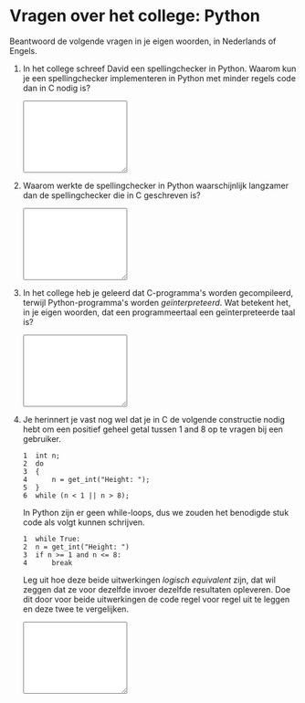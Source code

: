 # Vragen over het college: Python

Beantwoord de volgende vragen in je eigen woorden, in Nederlands of Engels.

1.  In het college schreef David een spellingchecker in Python. Waarom kun je een spellingchecker implementeren in Python met minder regels code dan in C nodig is?

    <textarea name="form[q1]" rows="8" required></textarea>

2.  Waarom werkte de spellingchecker in Python waarschijnlijk langzamer dan de spellingchecker die in C geschreven is?

    <textarea name="form[q2]" rows="8" required></textarea>

3.  In het college heb je geleerd dat C-programma's worden gecompileerd, terwijl Python-programma's worden *geïnterpreteerd*. Wat betekent het, in je eigen woorden, dat een programmeertaal een geïnterpreteerde taal is?

    <textarea name="form[q3]" rows="8" required></textarea>

4.  Je herinnert je vast nog wel dat je in C de volgende constructie nodig hebt om een positief geheel getal tussen 1 and 8 op te vragen bij een gebruiker.

        1  int n;
        2  do
        3  {
        4      n = get_int("Height: ");
        5  }
        6  while (n < 1 || n > 8);

    In Python zijn er geen while-loops, dus we zouden het benodigde stuk code als volgt kunnen schrijven.

        1  while True:
        2  n = get_int("Height: ")
        3  if n >= 1 and n <= 8:
        4      break

    Leg uit hoe deze beide uitwerkingen *logisch equivalent* zijn, dat wil zeggen dat ze voor dezelfde invoer dezelfde resultaten opleveren. Doe dit door voor beide uitwerkingen de code regel voor regel uit te leggen en deze twee te vergelijken.

    <textarea name="form[q4]" rows="8" required></textarea>
